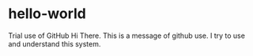 # hello-world
Trial use of GitHub
Hi There. This is a message of github use.
I try to use and understand this system.
